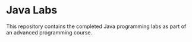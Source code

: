 # Java Labs
This repository contains the completed Java programming labs as part of an advanced programming course.
